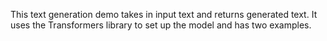 This text generation demo takes in input text and returns generated text. It uses the Transformers library to set up the model and has two examples.